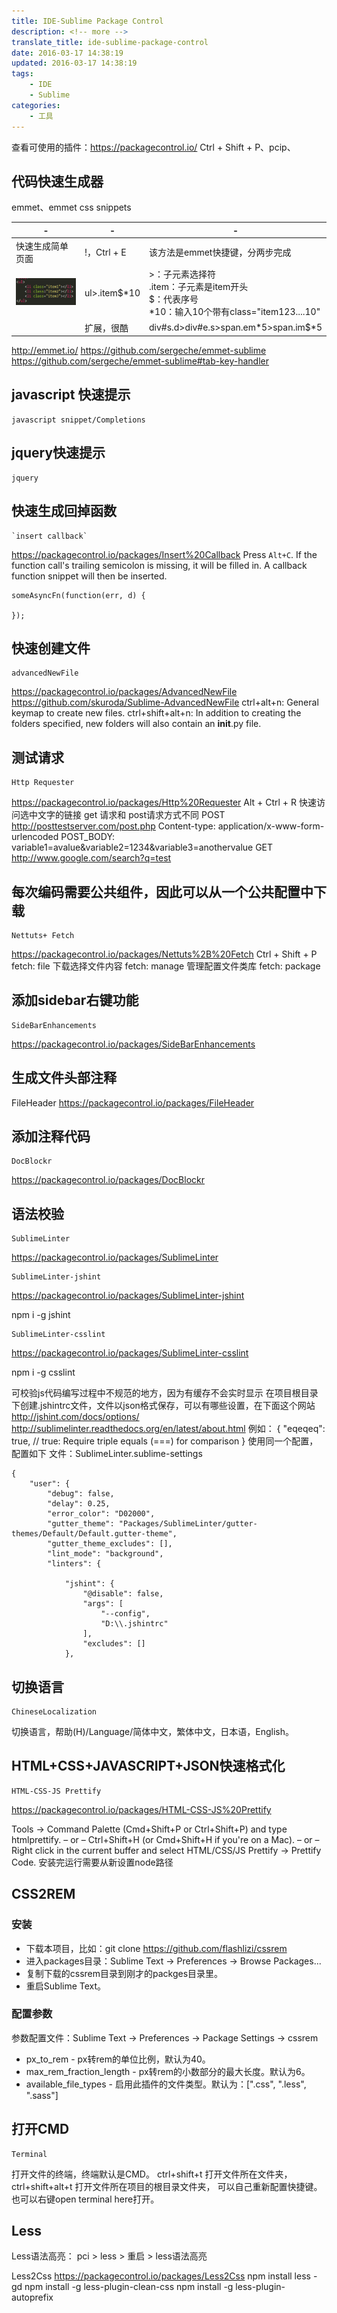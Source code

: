 ```yaml
---
title: IDE-Sublime Package Control
description: <!-- more -->
translate_title: ide-sublime-package-control
date: 2016-03-17 14:38:19
updated: 2016-03-17 14:38:19
tags:
    - IDE
    - Sublime
categories:
    - 工具
---
```



查看可使用的插件：https://packagecontrol.io/
Ctrl + Shift + P、pcip、



## 代码快速生成器
emmet、emmet css snippets

|-|-|-|
|---|---|---|
|快速生成简单页面| !，Ctrl + E| 该方法是emmet快捷键，分两步完成|
| ![03](/images/sublime/03.png) | ul>.item$*10| >：子元素选择符<br>.item：子元素是item开头<br>$：代表序号<br>*10：输入10个带有class="item123....10"|
| | 扩展，很酷| div#s.d>div#e.s>span.em*5>span.im$*5|

http://emmet.io/
https://github.com/sergeche/emmet-sublime
https://github.com/sergeche/emmet-sublime#tab-key-handler


## javascript 快速提示
    javascript snippet/Completions


## jquery快速提示
    jquery


## 快速生成回掉函数
    `insert callback`  
https://packagecontrol.io/packages/Insert%20Callback
  Press `Alt+C`. If the function call's trailing semicolon is missing, it will be filled in. A callback function snippet will then be inserted.
```
someAsyncFn(function(err, d) {

});
```


## 快速创建文件
    advancedNewFile 
https://packagecontrol.io/packages/AdvancedNewFile
https://github.com/skuroda/Sublime-AdvancedNewFile
ctrl+alt+n: General keymap to create new files.
ctrl+shift+alt+n: In addition to creating the folders specified, new folders will also contain an __init__.py file.


## 测试请求
    Http Requester
https://packagecontrol.io/packages/Http%20Requester
Alt + Ctrl + R 快速访问选中文字的链接
get 请求和 post请求方式不同
POST http://posttestserver.com/post.php
Content-type: application/x-www-form-urlencoded
POST_BODY:
variable1=avalue&variable2=1234&variable3=anothervalue
GET http://www.google.com/search?q=test


## 每次编码需要公共组件，因此可以从一个公共配置中下载
    Nettuts+ Fetch
https://packagecontrol.io/packages/Nettuts%2B%20Fetch
Ctrl + Shift + P
fetch: file 下载选择文件内容
fetch: manage 管理配置文件类库
fetch: package


## 添加sidebar右键功能
    Side​Bar​Enhancements
https://packagecontrol.io/packages/SideBarEnhancements


## 生成文件头部注释
FileHeader
https://packagecontrol.io/packages/FileHeader


## 添加注释代码
    Doc​Blockr
https://packagecontrol.io/packages/DocBlockr


## 语法校验
    Sublime​Linter
https://packagecontrol.io/packages/SublimeLinter

    SublimeLinter-jshint
https://packagecontrol.io/packages/SublimeLinter-jshint

npm i -g jshint

    SublimeLinter-csslint
https://packagecontrol.io/packages/SublimeLinter-csslint

npm i -g csslint

可校验js代码编写过程中不规范的地方，因为有缓存不会实时显示
在项目根目录下创建.jshintrc文件，文件以json格式保存，可以有哪些设置，在下面这个网站
http://jshint.com/docs/options/
http://sublimelinter.readthedocs.org/en/latest/about.html
例如：
    {
        "eqeqeq": true, // true: Require triple equals (===) for comparison
    }
使用同一个配置，配置如下
文件：SublimeLinter.sublime-settings
```
{
    "user": {
        "debug": false,
        "delay": 0.25,
        "error_color": "D02000",
        "gutter_theme": "Packages/SublimeLinter/gutter-themes/Default/Default.gutter-theme",
        "gutter_theme_excludes": [],
        "lint_mode": "background",
        "linters": {

            "jshint": {
                "@disable": false,
                "args": [
                    "--config",
                    "D:\\.jshintrc"
                ],
                "excludes": []
            },
```


## 切换语言
    ChineseLocalization
切换语言，帮助(H)/Language/简体中文，繁体中文，日本语，English。


## HTML+CSS+JAVASCRIPT+JSON快速格式化
    HTML-CSS-JS Prettify
https://packagecontrol.io/packages/HTML-CSS-JS%20Prettify
 
Tools -> Command Palette (Cmd+Shift+P or Ctrl+Shift+P) and type htmlprettify.
– or –
Ctrl+Shift+H (or Cmd+Shift+H if you're on a Mac).
– or –
Right click in the current buffer and select HTML/CSS/JS Prettify -> Prettify Code.
安装完运行需要从新设置node路径


## CSS2REM
### 安装
- 下载本项目，比如：git clone https://github.com/flashlizi/cssrem
- 进入packages目录：Sublime Text -> Preferences -> Browse Packages...
- 复制下载的cssrem目录到刚才的packges目录里。
- 重启Sublime Text。

### 配置参数
参数配置文件：Sublime Text -> Preferences -> Package Settings -> cssrem
- px_to_rem - px转rem的单位比例，默认为40。
- max_rem_fraction_length - px转rem的小数部分的最大长度。默认为6。
- available_file_types - 启用此插件的文件类型。默认为：[".css", ".less", ".sass"]

## 打开CMD
    Terminal
打开文件的终端，终端默认是CMD。
ctrl+shift+t 打开文件所在文件夹，ctrl+shift+alt+t 打开文件所在项目的根目录文件夹，
可以自己重新配置快捷键。也可以右键open terminal here打开。



## Less

Less语法高亮：
    pci > less > 重启 > less语法高亮


Less2Css
https://packagecontrol.io/packages/Less2Css
npm install less -gd
npm install -g less-plugin-clean-css
npm install -g less-plugin-autoprefix




